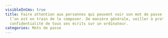 ```yaml
---
visibleInCms: true
title: Faire attention aux personnes qui peuvent voir son mot de passe lorsque
  l’on est en train de le composer. De manière générale, veiller à protéger la
  confidentialité de tous ses écrits sur un ordinateur.
categories: Mots de passe
---
```


